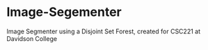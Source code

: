 # Image-Segementer
Image Segmenter using a Disjoint Set Forest, created for CSC221 at Davidson College
